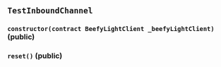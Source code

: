## `TestInboundChannel`






### `constructor(contract BeefyLightClient _beefyLightClient)` (public)





### `reset()` (public)






